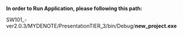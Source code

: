 **In order to Run Application, please following this path:**

SW101_-ver2.0.3/MYDENOTE/PresentationTIER_3/bin/Debug/**new_project.exe**

